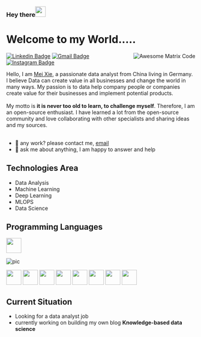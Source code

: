 ###  Hey there<img src="https://media.giphy.com/media/hvRJCLFzcasrR4ia7z/giphy.gif" width="28px" height="28px">

<h1>Welcome to my World.....</h1> 

<img src = 'https://github.com/xiemei1/xiemei1/tree/master/imgs/giphy.gif' alt = 'Awesome Matrix Code' align='right'/>

[![Linkedin Badge](https://img.shields.io/badge/-MeiXie-blue?style=flat-square&logo=Linkedin&logoColor=White&link=https://www.linkedin.com/in/mei-867253189/)](https://www.linkedin.com/in/mei-867253189/) [![Gmail Badge](https://img.shields.io/badge/-xiemei0728@gmail.com-c14438?style=flat-square&logo=Gmail&logoColor=white&link=mailto:asterp04@gmail.com)](mailto:asterp04@gmail.com) [![Instagram Badge](https://img.shields.io/badge/-xie_dahua-purple?style=flat-square&logo=Instagram&logoColor=White&link=https://www.instagram.com/xie_dahua/)](https://www.instagram.com/xie_dahua/)

<div style="text-align: left">
Hello, I am <a href =''>Mei Xie</a>, a passionate data analyst from China living in Germany. I believe Data can create value in all businesses and change the world in many ways. My passion is to data help company people or companies create value for their businesses and implement potential products.
</br>
</br>
My motto is <b>it is never too old to learn, to challenge myself</b>. Therefore, I am an open-source enthusiast. I have learned a lot from the open-source community and love collaborating with other specialists and sharing ideas and my sources.
</div>
</br>


- 💼 any work? please contact me, [email](mailto:xiemayer@163.com) 
- 💬 ask me about anything, I am happy to answer and help

## Technologies Area
* Data Analysis
* Machine Learning
* Deep Learning
* MLOPS
* Data Science

## Programming Languages
<img src = 'https://github.com/xiemei1/xiemei1/tree/master/imgs/python.png' height='40'/>

![pic](https://github.com/xiemei1/xiemei1/tree/master/imgs/python.png.png)

<img src = 'https://github.com/xiemei1/xiemei1/tree/master/imgs/mysql.png' height='40'/>

<img src = 'https://github.com/xiemei1/xiemei1/tree/master/imgs/html.svg' width='40'/>
<img src = 'https://github.com/xiemei1/xiemei1/tree/master/imgs/css.svg' width='40'/>

<img src = 'https://github.com/xiemei1/xiemei1/tree/master/imgs/git.png' width='40'/>

<img src = 'https://github.com/xiemei1/xiemei1/tree/master/imgs/js.svg' width='40'/>

<img src = 'https://github.com/xiemei1/xiemei1/tree/master/imgs/R.png' width='40'/>
 <img src = 'https://github.com/xiemei1/xiemei1/tree/master/imgs/cpp.svg' width='40'/>
<img src = 'https://github.com/xiemei1/xiemei1/tree/master/imgs/c-original.svg' width='40'/>

## Current Situation
* Looking for a data analyst job
* currently working on  building  my own blog  **Knowledge-based data science**  








